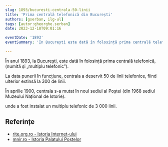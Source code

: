 ```yaml
---
slug: 1893/bucuresti-centrala-50-linii
title: 'Prima centrală telefonică din București'
authors: [gserban, ilg-ul]
tags: [autor:gheorghe.serban]
date: 2023-12-18T09:01:16

eventDate: '1893'
eventSummary: 'În București este dată în folosință prima centrală telefonică'

---
```


În anul 1893, la București, este dată în folosință prima centrală telefonică,
(numită și „multiplu telefonic”).

<!-- truncate -->

La data punerii în funcțiune, centrala a deservit
50 de linii telefonice, fiind ulterior extinsă la 300 de linii.

În aprilie 1900, centrala s-a mutat în noul sediul al Poștei
(din 1968 sediul Muzeului Național de Istorie).

unde a fost
instalat un multiplu telefonic de 3 000 linii.

## Referințe

- [rite.org.ro - Istoria Internet-ului](https://rite.org.ro/istoria-internetului/)
- [mnir.ro - Istoria Palatului Poștelor](https://www.mnir.ro/cladirea-muzeului-national-de-istorie-a-romaniei/)

